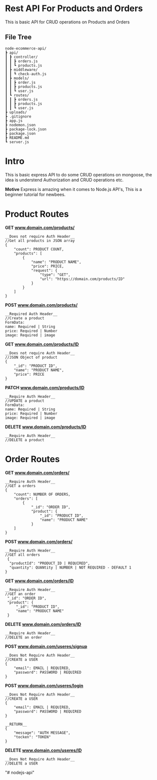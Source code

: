# Rest API For Products and Orders
  This is basic API for CRUD operations on Products and Orders

## File Tree
```
node-ecommerce-api/
┣ api/
┃ ┣ controller/
┃ ┃ ┣ orders.js
┃ ┃ ┗ products.js
┃ ┣ middleware/
┃ ┃ ┗ check-auth.js
┃ ┣ models/
┃ ┃ ┣ order.js
┃ ┃ ┣ products.js
┃ ┃ ┗ user.js
┃ ┗ routes/
┃ ┃ ┣ orders.js
┃ ┃ ┣ products.js
┃ ┃ ┗ user.js
┣ uploads/ 
┣ .gitignore
┣ app.js
┣ nodemon.json
┣ package-lock.json
┣ package.json
┣ README.md
┗ server.js
```

# Intro
This is basic express API to do some CRUD operations on mongoose, the idea is understend Authorization and  CRUD operations etc.

**Motive** 
Express is amazing when it comes to Node.js API's, This is a beginner tutorial for newbees.

# Product Routes

**GET www.domain.com/products/**
```
__Does not require Auth Header__
//Get all products in JSON array
{
    "count": PRODUCT COUNT,
    "products": [
        {
            "name": "PRODUCT NAME",
            "price": PRICE,
            "request": {
                "type": "GET",
                "url": "https://domain.com/products/ID"
            }
        }
    ]
}
```

**POST www.domain.com/products/**
```
__Required Auth Header__
//Create a product
FormData:
name: Required | String
price: Required | Number
image: Required | image
```

**GET www.domain.com/products/ID**
```
__Does not require Auth Header__
//JSON Object of product
{
    "_id": "PRODUCT ID",
    "name": "PRODUCT NAME",
    "price": PRICE 
}
```

**PATCH www.domain.com/products/ID**
```
__Require Auth Header__
//UPDATE a product
FormData:
name: Required | String
price: Required | Number
image: Required | image
```

**DELETE www.domain.com/products/ID**
```
__Require Auth Header__
//DELETE a product
```

# Order Routes
**GET www.domain.com/orders/**
```
__Require Auth Header__
//GET a orders
{
    "count": NUMBER OF ORDERS,
    "orders": [
        {
            "_id": "ORDER ID",
            "product": {
                "_id": "PRODUCT ID",
                "name": "PRODUCT NAME"
            } 
    ]
}
```


**POST www.domain.com/orders/**
```
__Require Auth Header__
//GET all orders
 {
  "productId": "PRODUCT_ID | REQUIRED",
  "quantity": QUANtity | NUMBER | NOT REQUIRED - DEFAULT 1
}
```

**GET www.domain.com/orders/ID**
```
__Require Auth Header__
//GET an order
 "_id": "ORDER ID",
 "product": {
     "_id": "PRODUCT ID",
     "name": "PRODUCT NAME"
 }
``` 

**DELETE www.domain.com/orders/ID**
```
__Require Auth Header__
//DELETE an order
``` 

**POST www.domain.com/useres/signup**
```
__Does Not Require Auth Header__
//CREATE a USER
{
	"email": EMAIL | REQUIRED,
	"password": PASSWORD | REQUIRED
}
``` 

**POST www.domain.com/useres/login**
```
__Does Not Require Auth Header__
//CREATE a USER
{
	"email": EMAIL | REQUIRED,
	"password": PASSWORD | REQUIRED
}

__RETURN__
{
    "message": "AUTH MESSAGE",
    "tocken": "TOKEN"
}
``` 

**DELETE www.domain.com/useres/ID**
```
__Does Not Require Auth Header__
//DELETE a USER
``` 


"# nodejs-api" 
